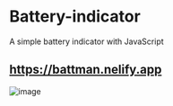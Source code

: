 # Battery-indicator
A simple battery indicator with JavaScript
## https://battman.nelify.app
![image](https://user-images.githubusercontent.com/81018331/211066872-1511c60d-4e9c-4f1f-ad62-0af70042d292.png)
